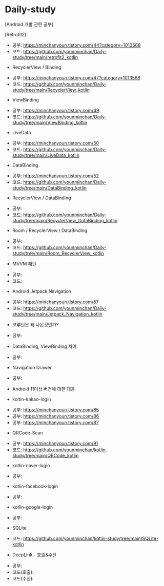 # Daily-study
[Android 개발 관련 공부]

[Retrofit2]: 
- 공부: https://minchanyoun.tistory.com/44?category=1013568
- 코드: https://github.com/younminchan/Daily-study/tree/main/retrofit2_kotlin

* RecyclerView / Binding
- 공부: https://minchanyoun.tistory.com/47?category=1013568
- 코드: https://github.com/younminchan/Daily-study/tree/main/RecyclerView_kotlin

* ViewBinding
- 공부: https://minchanyoun.tistory.com/49
- 코드: https://github.com/younminchan/Daily-study/tree/main/ViewBinding_kotlin

* LiveData
- 공부: https://minchanyoun.tistory.com/50
- 코드: https://github.com/younminchan/Daily-study/tree/main/LiveData_kotlin

* DataBinding
- 공부: https://minchanyoun.tistory.com/52
- 코드: https://github.com/younminchan/Daily-study/tree/main/DataBinding_kotlin

* RecyclerView / DataBinding
- 공부: 
- 코드: https://github.com/younminchan/Daily-study/tree/main/RecyclerView_DataBinding_kotlin


* Room / RecyclerView / DataBinding
- 공부:
- 코드: https://github.com/younminchan/Daily-study/tree/main/Room_RecyclerView_kotlin

* MVVM 패턴
- 공부: 
- 코드:  

* Android Jetpack Navigation
- 공부: https://minchanyoun.tistory.com/57
- 코드: https://github.com/younminchan/Daily-study/tree/main/Jetpack_Navigation_kotlin
 
* 코루틴은 왜 나온것인가?
- 공부: 

* DataBinding, ViewBinding 차이
- 공부: 
 
* Navigation Drawer
- 공부:  
 
* Android 11이상 버전에 대한 대응
 
* koltin-kakao-login
- 공부: https://minchanyoun.tistory.com/85
- 공부: https://minchanyoun.tistory.com/86
- 공부: https://minchanyoun.tistory.com/87

* QRCode-Scan
- 공부: https://minchanyoun.tistory.com/91
- 코드: https://github.com/younminchan/kotlin-study/tree/main/QRCode_kotlin

* kotlin-naver-login
- 공부:

* kotlin-facebook-login
- 공부:

* kotlin-google-login
- 공부:

* SQLite
- 코드: https://github.com/younminchan/kotlin-study/tree/main/SQLite-kotlin

* DeepLink - 호출&수신
- 공부: 
- 코드(호출):
- 코드(수신):
